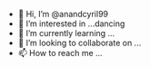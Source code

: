 - 👋 Hi, I’m @anandcyril99
- 👀 I’m interested in ...dancing
- 🌱 I’m currently learning ...
- 💞️ I’m looking to collaborate on ...
- 📫 How to reach me ...

<!---
anandcyril99/anandcyril99 is a ✨ special ✨ repository because its `README.md` (this file) appears on your GitHub profile.
You can click the Preview link to take a look at your changes.
--->
